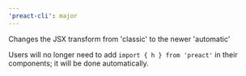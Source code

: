 ```yaml
---
'preact-cli': major
---
```


Changes the JSX transform from 'classic' to the newer 'automatic'

Users will no longer need to add `import { h } from 'preact'` in their components; it will be done automatically.
